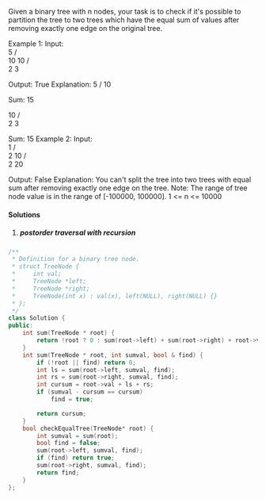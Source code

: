 Given a binary tree with n nodes, your task is to check if it's possible to partition the tree to two trees which have the equal sum of values after removing exactly one edge on the original tree.

Example 1:
Input:     
    5
   / \
  10 10
    /  \
   2   3

Output: True
Explanation: 
    5
   / 
  10
      
Sum: 15

   10
  /  \
 2    3

Sum: 15
Example 2:
Input:     
    1
   / \
  2  10
    /  \
   2   20

Output: False
Explanation: You can't split the tree into two trees with equal sum after removing exactly one edge on the tree.
Note:
The range of tree node value is in the range of [-100000, 100000].
1 <= n <= 10000

#### Solutions

1. ##### postorder traversal with recursion

```cpp
/**
 * Definition for a binary tree node.
 * struct TreeNode {
 *     int val;
 *     TreeNode *left;
 *     TreeNode *right;
 *     TreeNode(int x) : val(x), left(NULL), right(NULL) {}
 * };
 */
class Solution {
public:
    int sum(TreeNode * root) {
        return !root ? 0 : sum(root->left) + sum(root->right) + root->val;
    }
    int sum(TreeNode * root, int sumval, bool & find) {
        if (!root || find) return 0;
        int ls = sum(root->left, sumval, find);
        int rs = sum(root->right, sumval, find);
        int cursum = root->val + ls + rs;
        if (sumval - cursum == cursum)
            find = true;

        return cursum;
    }
    bool checkEqualTree(TreeNode* root) {
        int sumval = sum(root);
        bool find = false;
        sum(root->left, sumval, find);
        if (find) return true;
        sum(root->right, sumval, find);
        return find;
    }
};
```